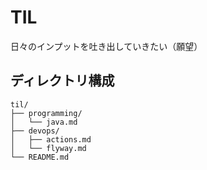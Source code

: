 # TIL

日々のインプットを吐き出していきたい（願望）<br>

## ディレクトリ構成

```text
til/
├── programming/
│   └── java.md
├── devops/
│   ├── actions.md
│   └── flyway.md
└── README.md
```
